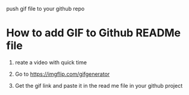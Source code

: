 push gif file to your github repo

# How to add GIF to Github READMe file

1. reate a video with quick time

2. Go to https://imgflip.com/gifgenerator

3. Get the gif link and paste it in the read me file in your github project
